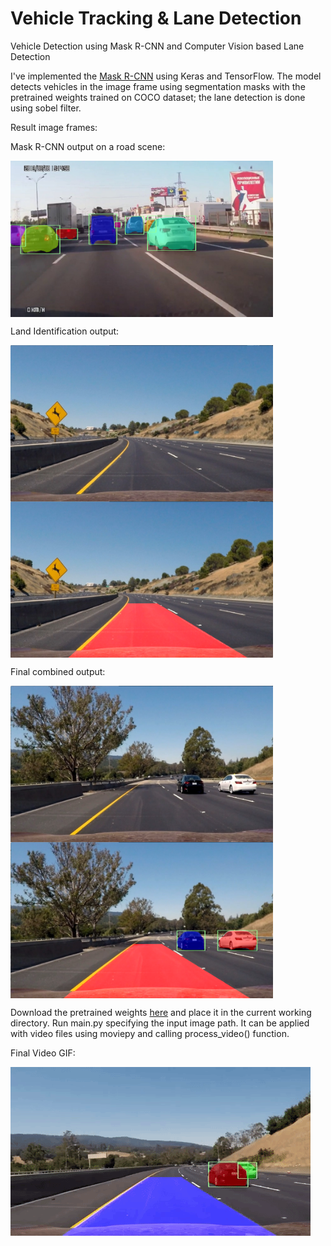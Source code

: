 # Vehicle Tracking & Lane Detection
Vehicle Detection using Mask R-CNN and Computer Vision based Lane Detection

I've implemented the [Mask R-CNN](https://arxiv.org/abs/1703.06870) using Keras and TensorFlow.
The model detects vehicles in the image frame using segmentation masks with the pretrained weights trained on COCO dataset; the lane detection is done using sobel filter.


Result image frames:

Mask R-CNN output on a road scene:

<img src="./output/R_CNN.png" width = "420" height = "250" align=center />

Land Identification output:

<img src="./input/test2.jpg" width = "420" height = "250" align=center />  <img src="./output/output_lane.png" width = "420" height = "250" align=center />

Final combined output:

<img src="./input/test6.jpg" width = "420" height = "250" align=center />  <img src="./output/output.png" width = "420" height = "250" align=center />

Download the pretrained weights [here](https://drive.google.com/open?id=1dNi9Ny1h9KBMj_3mocMQNapeEwgeERlz) and place it in the current working directory. Run main.py specifying the input image path. It can be applied with video files using moviepy and calling process_video() function.

Final Video GIF:

![](https://github.com/Aryan05/R_CNN-SelfDrivingCar/blob/master/output/ouput.gif)
